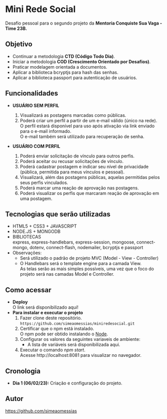 # Mini Rede Social

Desafio pessoal para o segundo projeto da **Mentoria Conquiste Sua Vaga - Time 23B.**

## Objetivo
- Continuar a metodologia **CTD (Código Todo Dia)**.
- Iniciar a metodologia **COD (Crescimento Orientado por Desafios)**.
- Praticar modelagem orientada a documentos.
- Aplicar a biblioteca bcryptjs para hash das senhas.
- Aplicar a biblioteca passport para autenticação de usuários.

## Funcionalidades
- **USUÁRIO SEM PERFIL**<br>
  1. Visualizará as postagens marcadas como públicas.<br>
  2. Poderá criar um perfil a partir de um e-mail válido (único na rede).<br>
     O perfil estará disponível para uso após ativação via link enviado para o e-mail informado.<br>
     O e-mail também será utilizado para recuperação de senha.

- **USUÁRIO COM PERFIL**<br>
  1. Poderá enviar solicitação de vínculo para outros perfis.
  2. Poderá aceitar ou recusar solicitações de vínculo.
  3. Poderá cadastrar postagem e indicar seu nível de privacidade (pública, permitida para meus vínculos e pessoal).
  4. Visualizará, além das postagens públicas, aquelas permitidas pelos seus perfis vinculados.
  5. Poderá marcar uma reação de aprovação nas postagens.
  6. Poderá visualizar os perfis que marcaram reação de aprovação em uma postagem.
    
## Tecnologias que serão utilizadas
- HTML5 + CSS3 + JAVASCRIPT
- NODE.JS + MONGODB
- BIBLIOTECAS<br>
  express, express-handlebars, express-session, mongoose, connect-mongo, dotenv, connect-flash, nodemailer, bcryptjs e passport
- Observações:
  - Será utilizado o padrão de projeto MVC (Model - View - Controller)
  - O Handlebars será o template engine para a camada View.<br>
    As telas serão as mais simples possíveis, uma vez que o foco do projeto será nas camadas Model e Controller.
  
## Como acessar
- **Deploy** <br>
  O link será disponibilizado aqui!
- **Para instalar e executar o projeto** <br>
  1. Fazer clone deste repositório. <br>
     `https://github.com/simeaomessias/miniredesocial.git`
  2. Certificar que o npm está instalado. <br>
     O npm pode ser obtido instalando o [Node](https://nodejs.org/en/).
  3. Configurar os valores da seguintes variaveis de ambiente:<br>
     - A lista de variáveis será disponibilizada aqui. <br>
  4. Executar o comando *npm start*. <br>
     Acesse http://localhost:8081 para visualizar no navegador.

## Cronologia
- **Dia 1 (06/02/23):** Criação e configuração do projeto. <br>

## Autor
https://github.com/simeaomessias


